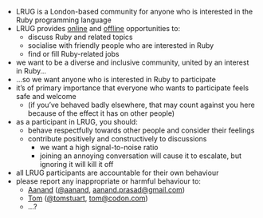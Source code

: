 * LRUG is a London-based community for anyone who is interested in the Ruby programming language
* LRUG provides [online](http://lists.lrug.org/listinfo.cgi/chat-lrug.org) and [offline](http://lanyrd.com/series/lrug/) opportunities to:
    * discuss Ruby and related topics
    * socialise with friendly people who are interested in Ruby
    * find or fill Ruby-related jobs
* we want to be a diverse and inclusive community, united by an interest in Ruby…
* …so we want anyone who is interested in Ruby to participate
* it’s of primary importance that everyone who wants to participate feels safe and welcome
    * (if you’ve behaved badly elsewhere, that may count against you here because of the effect it has on other people)
* as a participant in LRUG, you should:
    * behave respectfully towards other people and consider their feelings
    * contribute positively and constructively to discussions
        * we want a high signal-to-noise ratio
        * joining an annoying conversation will cause it to escalate, but ignoring it will kill it off
* all LRUG participants are accountable for their own behaviour
* please report any inappropriate or harmful behaviour to:
    * [Aanand](http://aanandprasad.com/) ([@aanand](http://twitter.com/aanand), [aanand.prasad@gmail.com](mailto:aanand.prasad@gmail.com))
    * [Tom](http://codon.com/) ([@tomstuart](http://twitter.com/tomstuart), [tom@codon.com](mailto:tom@codon.com))
    * …?
